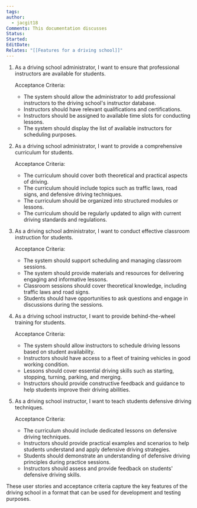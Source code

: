 ```yaml
---
tags: 
author:
  - jacgit18
Comments: This documentation discusses
Status: 
Started: 
EditDate: 
Relates: "[[Features for a driving school]]"
---
```

1. As a driving school administrator, I want to ensure that professional instructors are available for students.

   Acceptance Criteria:
   - The system should allow the administrator to add professional instructors to the driving school's instructor database.
   - Instructors should have relevant qualifications and certifications.
   - Instructors should be assigned to available time slots for conducting lessons.
   - The system should display the list of available instructors for scheduling purposes.

2. As a driving school administrator, I want to provide a comprehensive curriculum for students.

   Acceptance Criteria:
   - The curriculum should cover both theoretical and practical aspects of driving.
   - The curriculum should include topics such as traffic laws, road signs, and defensive driving techniques.
   - The curriculum should be organized into structured modules or lessons.
   - The curriculum should be regularly updated to align with current driving standards and regulations.

3. As a driving school administrator, I want to conduct effective classroom instruction for students.

   Acceptance Criteria:
   - The system should support scheduling and managing classroom sessions.
   - The system should provide materials and resources for delivering engaging and informative lessons.
   - Classroom sessions should cover theoretical knowledge, including traffic laws and road signs.
   - Students should have opportunities to ask questions and engage in discussions during the sessions.

4. As a driving school instructor, I want to provide behind-the-wheel training for students.

   Acceptance Criteria:
   - The system should allow instructors to schedule driving lessons based on student availability.
   - Instructors should have access to a fleet of training vehicles in good working condition.
   - Lessons should cover essential driving skills such as starting, stopping, turning, parking, and merging.
   - Instructors should provide constructive feedback and guidance to help students improve their driving abilities.

5. As a driving school instructor, I want to teach students defensive driving techniques.

   Acceptance Criteria:
   - The curriculum should include dedicated lessons on defensive driving techniques.
   - Instructors should provide practical examples and scenarios to help students understand and apply defensive driving strategies.
   - Students should demonstrate an understanding of defensive driving principles during practice sessions.
   - Instructors should assess and provide feedback on students' defensive driving skills.

These user stories and acceptance criteria capture the key features of the driving school in a format that can be used for development and testing purposes.